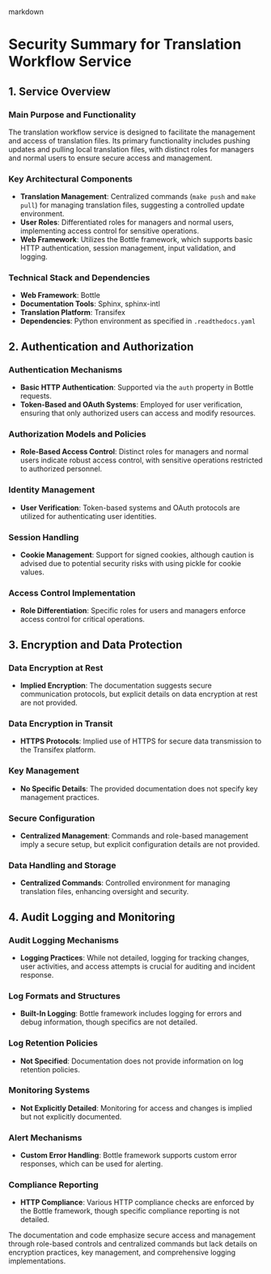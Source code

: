 markdown
# Security Summary for Translation Workflow Service

## 1. Service Overview
### Main Purpose and Functionality
The translation workflow service is designed to facilitate the management and access of translation files. Its primary functionality includes pushing updates and pulling local translation files, with distinct roles for managers and normal users to ensure secure access and management.

### Key Architectural Components
- **Translation Management**: Centralized commands (`make push` and `make pull`) for managing translation files, suggesting a controlled update environment.
- **User Roles**: Differentiated roles for managers and normal users, implementing access control for sensitive operations.
- **Web Framework**: Utilizes the Bottle framework, which supports basic HTTP authentication, session management, input validation, and logging.

### Technical Stack and Dependencies
- **Web Framework**: Bottle
- **Documentation Tools**: Sphinx, sphinx-intl
- **Translation Platform**: Transifex
- **Dependencies**: Python environment as specified in `.readthedocs.yaml`

## 2. Authentication and Authorization
### Authentication Mechanisms
- **Basic HTTP Authentication**: Supported via the `auth` property in Bottle requests.
- **Token-Based and OAuth Systems**: Employed for user verification, ensuring that only authorized users can access and modify resources.

### Authorization Models and Policies
- **Role-Based Access Control**: Distinct roles for managers and normal users indicate robust access control, with sensitive operations restricted to authorized personnel.

### Identity Management
- **User Verification**: Token-based systems and OAuth protocols are utilized for authenticating user identities.

### Session Handling
- **Cookie Management**: Support for signed cookies, although caution is advised due to potential security risks with using pickle for cookie values.

### Access Control Implementation
- **Role Differentiation**: Specific roles for users and managers enforce access control for critical operations.

## 3. Encryption and Data Protection
### Data Encryption at Rest
- **Implied Encryption**: The documentation suggests secure communication protocols, but explicit details on data encryption at rest are not provided.

### Data Encryption in Transit
- **HTTPS Protocols**: Implied use of HTTPS for secure data transmission to the Transifex platform.

### Key Management
- **No Specific Details**: The provided documentation does not specify key management practices.

### Secure Configuration
- **Centralized Management**: Commands and role-based management imply a secure setup, but explicit configuration details are not provided.

### Data Handling and Storage
- **Centralized Commands**: Controlled environment for managing translation files, enhancing oversight and security.

## 4. Audit Logging and Monitoring
### Audit Logging Mechanisms
- **Logging Practices**: While not detailed, logging for tracking changes, user activities, and access attempts is crucial for auditing and incident response.

### Log Formats and Structures
- **Built-In Logging**: Bottle framework includes logging for errors and debug information, though specifics are not detailed.

### Log Retention Policies
- **Not Specified**: Documentation does not provide information on log retention policies.

### Monitoring Systems
- **Not Explicitly Detailed**: Monitoring for access and changes is implied but not explicitly documented.

### Alert Mechanisms
- **Custom Error Handling**: Bottle framework supports custom error responses, which can be used for alerting.

### Compliance Reporting
- **HTTP Compliance**: Various HTTP compliance checks are enforced by the Bottle framework, though specific compliance reporting is not detailed.

The documentation and code emphasize secure access and management through role-based controls and centralized commands but lack details on encryption practices, key management, and comprehensive logging implementations.
